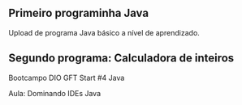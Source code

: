 ## Primeiro programinha Java
Upload de programa Java básico a nível de aprendizado.

## Segundo programa: Calculadora de inteiros

Bootcampo DIO GFT Start #4 Java

Aula: Dominando IDEs Java
